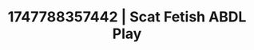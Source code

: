 ---
categories:
- Whispers of pleasure
- Booty worship
- Voyeur fantasy
- Football-themed kink
- Erotic slow burn
image: /assets/images/1747788357442.jpg
layout: post
seo:
  description: Featured content with high-quality Scat Fetish, ABDL Play. HD images
    available.
  keywords: Scat Fetish, ABDL Play
  og_image: /assets/images/1747788357442.jpg
  schema_type: VisualArtwork
tags:
- '#1747788357442'
- ABDL Play
- Scat Fetish
title: 1747788357442 | Scat Fetish ABDL Play
---